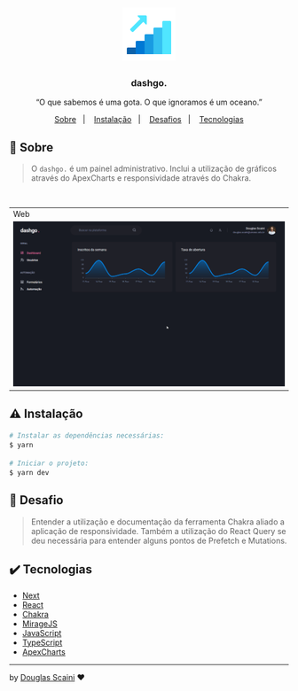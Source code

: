 <h1 align="center"><img src="./.github/logo.png" width=96px"/></h1>

<h3 align="center">dashgo.</h3>

<p align="center">“O que sabemos é uma gota. O que ignoramos é um oceano.”</p>

<p align="center">
  <a href="#about">Sobre</a>&nbsp;&nbsp;&nbsp;|&nbsp;&nbsp;&nbsp;
  <a href="#install">Instalação</a>&nbsp;&nbsp;&nbsp;|&nbsp;&nbsp;&nbsp;
  <a href="#challenge">Desafios</a>&nbsp;&nbsp;&nbsp;|&nbsp;&nbsp;&nbsp;
  <a href="#technologies">Tecnologias</a>
</p>

## :speech_balloon: Sobre <a name="about"></a>

> O `dashgo.` é um painel administrativo. Inclui a utilização de gráficos através do ApexCharts e responsividade através do Chakra.

<br />
<table>
  <tr>
    <td colspan="1">Web</td>
  </tr>
  <tr>
    <td><img src="./.github/dashgo.gif" width=1000px /></td></td>
  </tr>
</table>

## :warning: Instalação <a name="install"></a>

```bash
# Instalar as dependências necessárias:
$ yarn

# Iniciar o projeto:
$ yarn dev
```

## :triangular_flag_on_post: Desafio <a name="challenge"></a>

> Entender a utilização e documentação da ferramenta Chakra aliado a aplicação de responsividade. Também a utilização do React Query se deu necessária para entender alguns pontos de Prefetch e Mutations.

## :heavy_check_mark: Tecnologias <a name="technologies"></a>

- [Next](https://nextjs.org/)
- [React](https://pt-br.reactjs.org/)
- [Chakra](https://chakra-ui.com/)
- [MirageJS](https://miragejs.com/)
- [JavaScript](https://developer.mozilla.org/pt-BR/docs/Web/JavaScript)
- [TypeScript](https://www.typescriptlang.org/)
- [ApexCharts](https://apexcharts.com/)

---

by [Douglas Scaini](https://www.github.com/douglasscaini) ❤️
